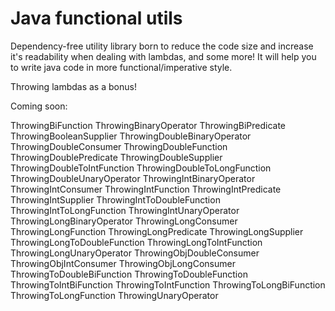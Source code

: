 # Java functional utils

Dependency-free utility library born to reduce the code size and increase it's readability when dealing with lambdas, and some more! It will help you to write java code in more functional/imperative style.

Throwing lambdas as a bonus!

Coming soon:

ThrowingBiFunction
ThrowingBinaryOperator
ThrowingBiPredicate
ThrowingBooleanSupplier
ThrowingDoubleBinaryOperator
ThrowingDoubleConsumer
ThrowingDoubleFunction
ThrowingDoublePredicate
ThrowingDoubleSupplier
ThrowingDoubleToIntFunction
ThrowingDoubleToLongFunction
ThrowingDoubleUnaryOperator
ThrowingIntBinaryOperator
ThrowingIntConsumer
ThrowingIntFunction
ThrowingIntPredicate
ThrowingIntSupplier
ThrowingIntToDoubleFunction
ThrowingIntToLongFunction
ThrowingIntUnaryOperator
ThrowingLongBinaryOperator
ThrowingLongConsumer
ThrowingLongFunction
ThrowingLongPredicate
ThrowingLongSupplier
ThrowingLongToDoubleFunction
ThrowingLongToIntFunction
ThrowingLongUnaryOperator
ThrowingObjDoubleConsumer
ThrowingObjIntConsumer
ThrowingObjLongConsumer
ThrowingToDoubleBiFunction
ThrowingToDoubleFunction
ThrowingToIntBiFunction
ThrowingToIntFunction
ThrowingToLongBiFunction
ThrowingToLongFunction
ThrowingUnaryOperator
